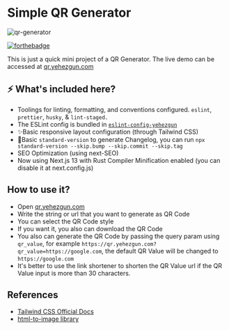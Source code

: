# Simple QR Generator

![qr-generator](https://socialify.git.ci/yehezkielgunawan/qr-generator/image?logo=https%3A%2F%2Fcdn-icons-png.flaticon.com%2F512%2F1233%2F1233055.png%3Fw%3D740%26t%3Dst%3D1669899478~exp%3D1669900078~hmac%3Dcdb7088b7f105d5383eb605a29732548b0798f2895f3f4fe06afbb0ed5a35f17&name=1&owner=1&pattern=Solid&theme=Dark)

[![forthebadge](https://res.cloudinary.com/yehez/image/upload/v1635325228/made-by-typescript_mz1tue.svg)](https://forthebadge.com)

This is just a quick mini project of a QR Generator. The live demo can be accessed at [qr.yehezgun.com](https://qr.yehezgun.com)

## ⚡ What's included here?

- Toolings for linting, formatting, and conventions configured.
  `eslint`, `prettier`, `husky`, & `lint-staged.`
- The ESLint config is bundled in [`eslint-config-yehezgun`](https://www.npmjs.com/package/eslint-config-yehezgun)
- ✨Basic responsive layout configuration (through Tailwind CSS)
- 📜Basic `standard-version` to generate Changelog, you can run `npx standard-version --skip.bump --skip.commit --skip.tag`
- SEO Optimization (using next-SEO)
- Now using Next.js 13 with Rust Compiler Minification enabled (you can disable it at next.config.js)

## How to use it?

- Open [qr.yehezgun.com](https://qr.yehezgun.com)
- Write the string or url that you want to generate as QR Code
- You can select the QR Code style
- If you want it, you also can download the QR Code
- You also can generate the QR Code by passing the query param using `qr_value`, for example `https://qr.yehezgun.com?qr_value=https://google.com`, the default QR Value will be changed to `https://google.com`
- It's better to use the link shortener to shorten the QR Value url if the QR Value input is more than 30 characters.

## References

- [Tailwind CSS Official Docs](https://tailwindcss.com/)
- [html-to-image library](https://www.npmjs.com/package/html-to-image)
